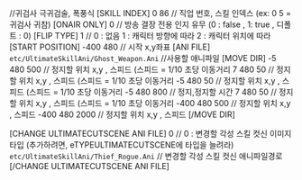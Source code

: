 ﻿//귀검사 극귀검술, 폭풍식
[SKILL INDEX] 	 0 86		// 직업 번호, 스킬 인덱스 (ex: 0 5 = 귀검사 귀참)
[ONAIR ONLY] 	 0		// 방송 결장 전용 인지 유무 (0 : false , 1: true , 디폴트 : 0)
[FLIP TYPE]   	  1		// 0 : 없음 1 : 캐릭터 방향에 따라 2 : 캐릭터 위치에 따라 
[START POSITION]    -400 480	// 시작 x,y좌표
[ANI FILE]      `etc/UltimateSkillAni/Ghost_Weapon.Ani` //사용할 애니파일
[MOVE DIR]
  -5 480 500	// 정지할 위치 x,y , 스피드 (스피드 = 1/10 초당 이동거리
   7 480 50	// 정지할 위치 x,y , 스피드 (스피드 = 1/10 초당 이동거리
  -5 480 50	// 정지할 위치 x,y , 스피드 (스피드 = 1/10 초당 이동거리
  -5 480 800	// 정지,정지할 시간
   7 480 50	// 정지할 위치 x,y , 스피드 (스피드 = 1/10 초당 이동거리
-400 480 500	// 정지할 위치 x,y , 스피드
-400 480 2000	// 정지할 위치 x,y , 스피드
[/MOVE DIR]


[CHANGE ULTIMATECUTSCENE ANI FILE]
0					// 0 : 변경할 각성 스킬 컷신 이미지타입 (추가하려면, eTYPEULTIMATECUTSCENE에 타입을 늘려라)
`etc/UltimateSkillAni/Thief_Rogue.Ani`	// 변경할 각성 스킬 컷신 애니파일경로
[/CHANGE ULTIMATECUTSCENE ANI FILE]


